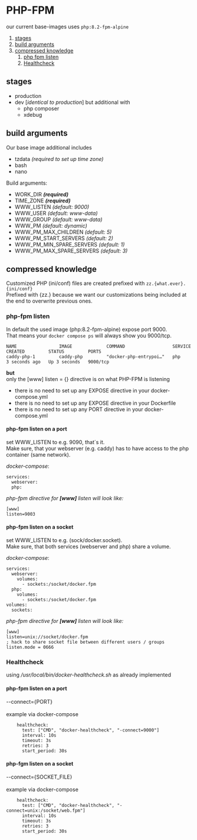 # PHP-FPM
our current base-images uses ``php:8.2-fpm-alpine``

1. [stages](#stages)
2. [build arguments](#build-arguments)
3. [compressed knowledge](#compressed-knowledge)
   1. [php fpm listen](#php-fpm-listen)
   2. [Healthcheck](#healthcheck)

## stages
- production
- dev [_identical to production_] but additional with
  - php composer 
  - xdebug

## build arguments
Our base image additional includes
- tzdata _(required to set up time zone)_
- bash
- nano

Build arguments:
- WORK_DIR _**(required)**_
- TIME_ZONE _**(required)**_
- WWW_LISTEN _(default: 9000)_
- WWW_USER _(default: www-data)_
- WWW_GROUP _(default: www-data)_
- WWW_PM _(default: dynamic)_
- WWW_PM_MAX_CHILDREN _(default: 5)_
- WWW_PM_START_SERVERS _(default: 2)_
- WWW_PM_MIN_SPARE_SERVERS _(default: 1)_
- WWW_PM_MAX_SPARE_SERVERS _(default: 3)_

## compressed knowledge
Customized PHP (ini/conf) files are created prefixed with ``zz.{what.ever}.{ini/conf}``<br>
Prefixed with {zz.} because we want our customizations being included at the end to overwrite previous ones.

### php-fpm listen
In default the used image (php:8.2-fpm-alpine) expose port 9000.<br>
That means your ``docker compose ps`` will always show you 9000/tcp.
```
NAME                IMAGE             COMMAND                  SERVICE     CREATED         STATUS         PORTS
caddy-php-1         caddy-php         "docker-php-entrypoi…"   php         3 seconds ago   Up 3 seconds   9000/tcp
```
**but**<br/>
only the [www] listen = {} directive is on what PHP-FPM is listening
- there is no need to set up any EXPOSE directive in your docker-compose.yml
- there is no need to set up any EXPOSE directive in your Dockerfile
- there is no need to set up any PORT directive in your docker-compose.yml

#### php-fpm listen on a port
set WWW_LISTEN to e.g. 9090, that´s it.<br/>
Make sure, that your webserver (e.g. caddy) has to have access to the php container (same network).

_docker-compose_:
```
services:
  webserver:
  php:
```
_php-fpm directive for **[www]** listen will look like:_
```
[www]
listen=9003
```
#### php-fpm listen on a socket
set WWW_LISTEN to e.g. (sock/docker.socket).<br/>
Make sure, that both services (webserver and php) share a volume.

_docker-compose_:
```
services:
  webserver:
    volumes:
      - sockets:/socket/docker.fpm
  php:
    volumes:
      - sockets:/socket/docker.fpm
volumes:
  sockets:
```
_php-fpm directive for **[www]** listen will look like:_
```
[www]
listen=unix://socket/docker.fpm
; hack to share socket file between different users / groups
listen.mode = 0666
```

### Healthcheck
using */usr/local/bin/docker-healthcheck.sh* as already implemented
#### php-fpm listen on a port
--connect={PORT}<br><br>
example via docker-compose
```
    healthcheck:
      test: ["CMD", "docker-healthcheck", "-connect=9000"]
      interval: 10s
      timeout: 3s
      retries: 3
      start_period: 30s
```
#### php-fgm listen on a socket
--connect={SOCKET_FILE}<br><br>
example via docker-compose
```
    healthcheck:
      test: ["CMD", "docker-healthcheck", "-connect=unix:/socket/web.fpm"]
      interval: 10s
      timeout: 3s
      retries: 3
      start_period: 30s
```
